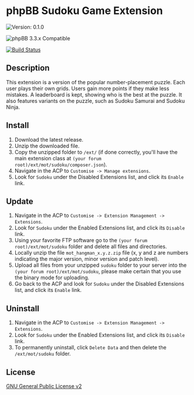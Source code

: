 # phpBB Sudoku Game Extension

![Version: 0.1.0](https://img.shields.io/badge/Version-0.1.0-green)  
  
![phpBB 3.3.x Compatible](https://img.shields.io/badge/phpBB-3.3.x%20Compatible-009BDF)  

[![Build Status](https://github.com/Mike-on-Tour/sudoku/workflows/Tests/badge.svg)](https://github.com/Mike-on-Tour/sudoku/actions)

## Description
This extension is a version of the popular number-placement puzzle.
Each user plays their own grids. Users gain more points if they make less mistakes. A leaderboard is kept, showing who is the best at the puzzle. It also features variants on the puzzle, such as Sudoku Samurai and Sudoku Ninja.
  
## Install

1. Download the latest release.
2. Unzip the downloaded file.
3. Copy the unzipped folder to `/ext/` (if done correctly, you'll have the main extension class at `(your forum root)/ext/mot/sudoku/composer.json`).
4. Navigate in the ACP to `Customise -> Manage extensions`.
5. Look for `Sudoku` under the Disabled Extensions list, and click its `Enable` link.

## Update

1. Navigate in the ACP to `Customise -> Extension Management -> Extensions`.
2. Look for `Sudoku` under the Enabled Extensions list, and click its `Disable` link.
3. Using your favorite FTP software go to the `(your forum root)/ext/mot/sudoku` folder and delete all files and directories.
4. Locally unzip the file `mot_hangman_x.y.z.zip` file (x, y and z are numbers indicating the major version, minor version and patch level).
5. Upload all files from your unzipped `sudoku` folder to your server into the `(your forum root)/ext/mot/sudoku`, please make certain that you use the binary mode for uploading.
6. Go back to the ACP and look for `Sudoku` under the Disabled Extensions list, and click its `Enable` link.

## Uninstall

1. Navigate in the ACP to `Customise -> Extension Management -> Extensions`.
2. Look for `Sudoku` under the Enabled Extensions list, and click its `Disable` link.
3. To permanently uninstall, click `Delete Data` and then delete the `/ext/mot/sudoku` folder.

## License
[GNU General Public License v2](http://opensource.org/licenses/GPL-2.0)
